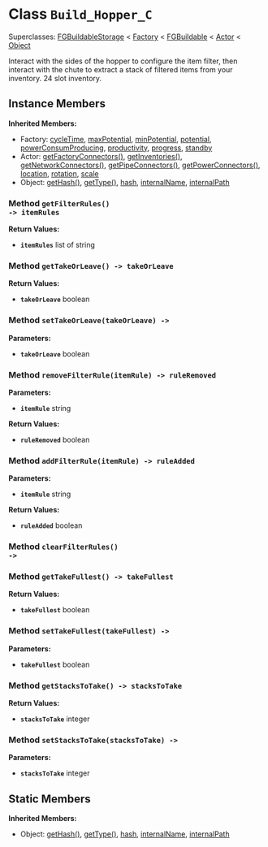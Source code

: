# Class <code>Build_Hopper_C</code>

Superclasses: <a href="FGBuildableStorage.md">FGBuildableStorage</a> < <a href="Factory.md">Factory</a> < <a href="FGBuildable.md">FGBuildable</a> < <a href="Actor.md">Actor</a> < <a href="Object.md">Object</a>

Interact with the sides of the hopper to configure the item filter, then interact with the chute to extract a stack of filtered items from your inventory. 24 slot inventory.
## Instance Members
<b>Inherited Members:</b>
- Factory: <a href="Factory.md#cycleTime">cycleTime</a>, <a href="Factory.md#maxPotential">maxPotential</a>, <a href="Factory.md#minPotential">minPotential</a>, <a href="Factory.md#potential">potential</a>, <a href="Factory.md#powerConsumProducing">powerConsumProducing</a>, <a href="Factory.md#productivity">productivity</a>, <a href="Factory.md#progress">progress</a>, <a href="Factory.md#standby">standby</a>
- Actor: <a href="Actor.md#getFactoryConnectors">getFactoryConnectors()</a>, <a href="Actor.md#getInventories">getInventories()</a>, <a href="Actor.md#getNetworkConnectors">getNetworkConnectors()</a>, <a href="Actor.md#getPipeConnectors">getPipeConnectors()</a>, <a href="Actor.md#getPowerConnectors">getPowerConnectors()</a>, <a href="Actor.md#location">location</a>, <a href="Actor.md#rotation">rotation</a>, <a href="Actor.md#scale">scale</a>
- Object: <a href="Object.md#getHash">getHash()</a>, <a href="Object.md#getType">getType()</a>, <a href="Object.md#hash">hash</a>, <a href="Object.md#internalName">internalName</a>, <a href="Object.md#internalPath">internalPath</a>
### Method <code>getFilterRules() -> itemRules</code>


<b>Return Values:</b>

- <code><b>itemRules</b></code> list of string

  
### Method <code>getTakeOrLeave() -> takeOrLeave</code>


<b>Return Values:</b>

- <code><b>takeOrLeave</b></code> boolean

  
### Method <code>setTakeOrLeave(takeOrLeave) -> </code>


<b>Parameters:</b>

- <code><b>takeOrLeave</b></code> boolean

  
### Method <code>removeFilterRule(itemRule) -> ruleRemoved</code>


<b>Parameters:</b>

- <code><b>itemRule</b></code> string

  
<b>Return Values:</b>

- <code><b>ruleRemoved</b></code> boolean

  
### Method <code>addFilterRule(itemRule) -> ruleAdded</code>


<b>Parameters:</b>

- <code><b>itemRule</b></code> string

  
<b>Return Values:</b>

- <code><b>ruleAdded</b></code> boolean

  
### Method <code>clearFilterRules() -> </code>


### Method <code>getTakeFullest() -> takeFullest</code>


<b>Return Values:</b>

- <code><b>takeFullest</b></code> boolean

  
### Method <code>setTakeFullest(takeFullest) -> </code>


<b>Parameters:</b>

- <code><b>takeFullest</b></code> boolean

  
### Method <code>getStacksToTake() -> stacksToTake</code>


<b>Return Values:</b>

- <code><b>stacksToTake</b></code> integer

  
### Method <code>setStacksToTake(stacksToTake) -> </code>


<b>Parameters:</b>

- <code><b>stacksToTake</b></code> integer

  
## Static Members
<b>Inherited Members:</b>
- Object: <a href="Object.md#getHash">getHash()</a>, <a href="Object.md#getType">getType()</a>, <a href="Object.md#hash">hash</a>, <a href="Object.md#internalName">internalName</a>, <a href="Object.md#internalPath">internalPath</a>